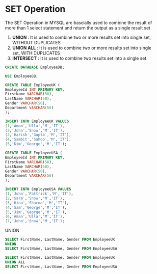 
# SET Operation

The SET Operation in MYSQL are bascially used to combine the result of more than 1 select statement and return the output as a single result set

1. **UNION** : It is used to combine two or more results set into single set, WITHOUT DUPLICATES
2. **UNION ALL** : It is used to combine two or more results set into single set, WITH DUPLICATES
3. **INTERSECT** : It is used to combine two results set into a single set.

```sql
CREATE DATABASE EmployeeDB;

USE EmployeeDB;

CREATE TABLE EmployeeUK (
EmployeeId INT PRIMARY KEY,
FirstName VARCHAR(50),
LastName VARCHAR(50),
Gender VARCHAR(50),
Department VARCHAR(50)
);

INSERT INTO EmployeeUK VALUES
(1,'Aman','Ulla','M','IT'),
(2,'John','Snow','M','IT'),
(3,'Harish','Gupta','M','IT'),
(4,'Sambit','Sahoo','M','IT'),
(5,'Kim','George','M','IT');

CREATE TABLE EmployeeUSA (
EmployeeId INT PRIMARY KEY,
FirstName VARCHAR(50),
LastName VARCHAR(50),
Gender VARCHAR(50),
Department VARCHAR(50)
);

INSERT INTO EmployeeUSA VALUES
(1,'John','Pattrick','M','IT'),
(2,'Sara','Snow','M','IT'),
(3,'Hina','Sharma','M','IT'),
(4,'Sam','George','M','IT'),
(5,'Jim','George','M','IT'),
(6,'Aman','Ulla','M','IT'),
(7,'John','Snow','M','IT');
```

UNION


```sql
SELECT FirstName, LastName, Gender FROM EmployeeUK
UNION
SELECT FirstName, LastName, Gender FROM EmployeeUSA
```

```sql
SELECT FirstName, LastName, Gender FROM EmployeeUK
UNION ALL
SELECT FirstName, LastName, Gender FROM EmployeeUSA
```

